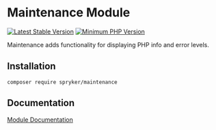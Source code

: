 # Maintenance Module
[![Latest Stable Version](https://poser.pugx.org/spryker/maintenance/v/stable.svg)](https://packagist.org/packages/spryker/maintenance)
[![Minimum PHP Version](https://img.shields.io/badge/php-%3E%3D%207.3-8892BF.svg)](https://php.net/)

Maintenance adds functionality for displaying PHP info and error levels.

## Installation

```
composer require spryker/maintenance
```

## Documentation

[Module Documentation](https://academy.spryker.com/developing_with_spryker/module_guide/modules.html)
